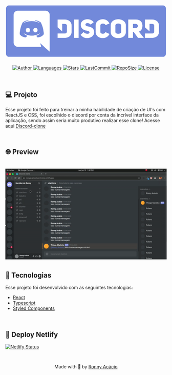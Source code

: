 <h1 align="center">
  <img alt="DiscordClone" title="#delicinha" src=".github/banner.png" width="500px" />
</h1>

<p align="center">
  <a href="https://github.com/ronnyacacio">
    <img alt="Author" src="https://img.shields.io/badge/author-ronnyacacio-6e86d6?style=flat-square">
  </a>

  <a href="#">
    <img alt="Languages" src="https://img.shields.io/github/languages/count/ronnyacacio/discord-clone?color=6e86d6&style=flat-square">
  </a>

  <a href="https://github.com/ronnyacacio/discord-clone/stargazers">
    <img alt="Stars" src="https://img.shields.io/github/stars/ronnyacacio/discord-clone?color=6e86d6&style=flat-square">
  </a>

  <a href="https://github.com/ronnyacacio/discord-clone/commits/master">
    <img alt="LastCommit" src="https://img.shields.io/github/last-commit/ronnyacacio/discord-clone?color=6e86d6&style=flat-square">
  </a>

  <a href="#">
    <img alt="RepoSize" src="https://img.shields.io/github/repo-size/ronnyacacio/discord-clone?color=6e86d6&style=flat-square">
  </a>

  <a href="https://github.com/ronnyacacio/discord-clone/blob/master/LICENSE.md">
    <img alt="License" src="https://img.shields.io/badge/license-MIT-brightgreen?color=6e86d6&style=flat-square">
  </a>
</p>

<br />

## 💻 Projeto

Esse projeto foi feito para treinar a minha habilidade de criação de UI's com ReactJS e CSS, foi escolhido o discord por conta da incrível interface da aplicação, sendo assim seria muito produtivo realizar esse clone! Acesse aqui [Discord-clone](https://ronnyacacio-discord-clone.netlify.app/)

<br />

## 🌐 Preview

<h1 align="center">
    <img src=".github/discord.gif" />
</h1>

## 🚀 Tecnologias

Esse projeto foi desenvolvido com as seguintes tecnologias:

- [React](https://reactjs.org)
- [Typescript](https://www.typescriptlang.org/)
- [Styled Components](https://styled-components.com/)

<br />

## 🔨 Deploy Netlify

[![Netlify Status](https://api.netlify.com/api/v1/badges/7e56127e-9d99-4770-9147-f63b5fc71843/deploy-status)](https://app.netlify.com/sites/ronnyacacio-discord-clone/deploys)

<br />

<p align="center">
  Made with 💙 by <a href="https://www.linkedin.com/in/ronnyacacio/"> Ronny Acácio </a>
</p>
